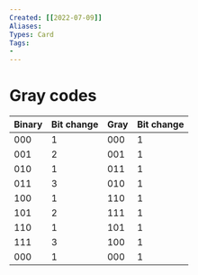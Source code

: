 ```yaml
---
Created: [[2022-07-09]]
Aliases: 
Types: Card
Tags: 
- 
---
```

# Gray codes

| Binary | Bit change | Gray | Bit change |
| ------ | ---------- | ---- | ---------- |
| 000    | 1          | 000  | 1          |
| 001    | 2          | 001  | 1          |
| 010    | 1          | 011  | 1          |
| 011    | 3          | 010  | 1          |
| 100    | 1          | 110  | 1          |
| 101    | 2          | 111  | 1          |
| 110    | 1          | 101  | 1          |
| 111    | 3          | 100  | 1          |
| 000    | 1          | 000  | 1          |